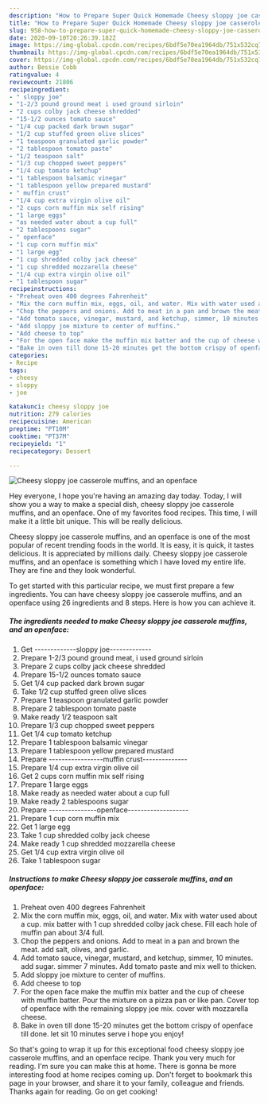 ```yaml
---
description: "How to Prepare Super Quick Homemade Cheesy sloppy joe casserole muffins, and an openface"
title: "How to Prepare Super Quick Homemade Cheesy sloppy joe casserole muffins, and an openface"
slug: 958-how-to-prepare-super-quick-homemade-cheesy-sloppy-joe-casserole-muffins-and-an-openface
date: 2020-09-10T20:26:39.182Z
image: https://img-global.cpcdn.com/recipes/6bdf5e70ea1964db/751x532cq70/cheesy-sloppy-joe-casserole-muffins-and-an-openface-recipe-main-photo.jpg
thumbnail: https://img-global.cpcdn.com/recipes/6bdf5e70ea1964db/751x532cq70/cheesy-sloppy-joe-casserole-muffins-and-an-openface-recipe-main-photo.jpg
cover: https://img-global.cpcdn.com/recipes/6bdf5e70ea1964db/751x532cq70/cheesy-sloppy-joe-casserole-muffins-and-an-openface-recipe-main-photo.jpg
author: Bessie Cobb
ratingvalue: 4
reviewcount: 21806
recipeingredient:
- " sloppy joe"
- "1-2/3 pound ground meat i used ground sirloin"
- "2 cups colby jack cheese shredded"
- "15-1/2 ounces tomato sauce"
- "1/4 cup packed dark brown sugar"
- "1/2 cup stuffed green olive slices"
- "1 teaspoon granulated garlic powder"
- "2 tablespoon tomato paste"
- "1/2 teaspoon salt"
- "1/3 cup chopped sweet peppers"
- "1/4 cup tomato ketchup"
- "1 tablespoon balsamic vinegar"
- "1 tablespoon yellow prepared mustard"
- " muffin crust"
- "1/4 cup extra virgin olive oil"
- "2 cups corn muffin mix self rising"
- "1 large eggs"
- "as needed water about a cup full"
- "2 tablespoons sugar"
- " openface"
- "1 cup corn muffin mix"
- "1 large egg"
- "1 cup shredded colby jack cheese"
- "1 cup shredded mozzarella cheese"
- "1/4 cup extra virgin olive oil"
- "1 tablespoon sugar"
recipeinstructions:
- "Preheat oven 400 degrees Fahrenheit"
- "Mix the corn muffin mix, eggs, oil, and water. Mix with water used about a cup. mix batter with 1 cup shredded colby jack chese. Fill each hole of muffin pan about 3/4 full."
- "Chop the peppers and onions. Add to meat in a pan and brown the meat. add salt, olives, and garlic."
- "Add tomato sauce, vinegar, mustard, and ketchup, simmer, 10 minutes. add sugar. simmer 7 minutes. Add tomato paste and mix well to thicken."
- "Add sloppy joe mixture to center of muffins."
- "Add cheese to top"
- "For the open face make the muffin mix batter and the cup of cheese with muffin batter. Pour the mixture on a pizza pan or like pan. Cover top of openface with the remaining sloppy joe mix. cover with mozzarella cheese."
- "Bake in oven till done 15-20 minutes get the bottom crispy of openface till done. let sit 10 minutes serve i hope you enjoy!"
categories:
- Recipe
tags:
- cheesy
- sloppy
- joe

katakunci: cheesy sloppy joe 
nutrition: 279 calories
recipecuisine: American
preptime: "PT10M"
cooktime: "PT37M"
recipeyield: "1"
recipecategory: Dessert

---
```



![Cheesy sloppy joe casserole muffins, and an openface](https://img-global.cpcdn.com/recipes/6bdf5e70ea1964db/751x532cq70/cheesy-sloppy-joe-casserole-muffins-and-an-openface-recipe-main-photo.jpg)

Hey everyone, I hope you're having an amazing day today. Today, I will show you a way to make a special dish, cheesy sloppy joe casserole muffins, and an openface. One of my favorites food recipes. This time, I will make it a little bit unique. This will be really delicious.



Cheesy sloppy joe casserole muffins, and an openface is one of the most popular of recent trending foods in the world. It is easy, it is quick, it tastes delicious. It is appreciated by millions daily. Cheesy sloppy joe casserole muffins, and an openface is something which I have loved my entire life. They are fine and they look wonderful.


To get started with this particular recipe, we must first prepare a few ingredients. You can have cheesy sloppy joe casserole muffins, and an openface using 26 ingredients and 8 steps. Here is how you can achieve it.

<!--inarticleads1-->

##### The ingredients needed to make Cheesy sloppy joe casserole muffins, and an openface:

1. Get  -------------sloppy joe-------------
1. Prepare 1-2/3 pound ground meat, i used ground sirloin
1. Prepare 2 cups colby jack cheese shredded
1. Prepare 15-1/2 ounces tomato sauce
1. Get 1/4 cup packed dark brown sugar
1. Take 1/2 cup stuffed green olive slices
1. Prepare 1 teaspoon granulated garlic powder
1. Prepare 2 tablespoon tomato paste
1. Make ready 1/2 teaspoon salt
1. Prepare 1/3 cup chopped sweet peppers
1. Get 1/4 cup tomato ketchup
1. Prepare 1 tablespoon balsamic vinegar
1. Prepare 1 tablespoon yellow prepared mustard
1. Prepare  -----------------muffin crust--------------
1. Prepare 1/4 cup extra virgin olive oil
1. Get 2 cups corn muffin mix self rising
1. Prepare 1 large eggs
1. Make ready as needed water about a cup full
1. Make ready 2 tablespoons sugar
1. Prepare  ---------------openface-------------------
1. Prepare 1 cup corn muffin mix
1. Get 1 large egg
1. Take 1 cup shredded colby jack cheese
1. Make ready 1 cup shredded mozzarella cheese
1. Get 1/4 cup extra virgin olive oil
1. Take 1 tablespoon sugar




<!--inarticleads2-->

##### Instructions to make Cheesy sloppy joe casserole muffins, and an openface:

1. Preheat oven 400 degrees Fahrenheit
1. Mix the corn muffin mix, eggs, oil, and water. Mix with water used about a cup. mix batter with 1 cup shredded colby jack chese. Fill each hole of muffin pan about 3/4 full.
1. Chop the peppers and onions. Add to meat in a pan and brown the meat. add salt, olives, and garlic.
1. Add tomato sauce, vinegar, mustard, and ketchup, simmer, 10 minutes. add sugar. simmer 7 minutes. Add tomato paste and mix well to thicken.
1. Add sloppy joe mixture to center of muffins.
1. Add cheese to top
1. For the open face make the muffin mix batter and the cup of cheese with muffin batter. Pour the mixture on a pizza pan or like pan. Cover top of openface with the remaining sloppy joe mix. cover with mozzarella cheese.
1. Bake in oven till done 15-20 minutes get the bottom crispy of openface till done. let sit 10 minutes serve i hope you enjoy!




So that's going to wrap it up for this exceptional food cheesy sloppy joe casserole muffins, and an openface recipe. Thank you very much for reading. I'm sure you can make this at home. There is gonna be more interesting food at home recipes coming up. Don't forget to bookmark this page in your browser, and share it to your family, colleague and friends. Thanks again for reading. Go on get cooking!
